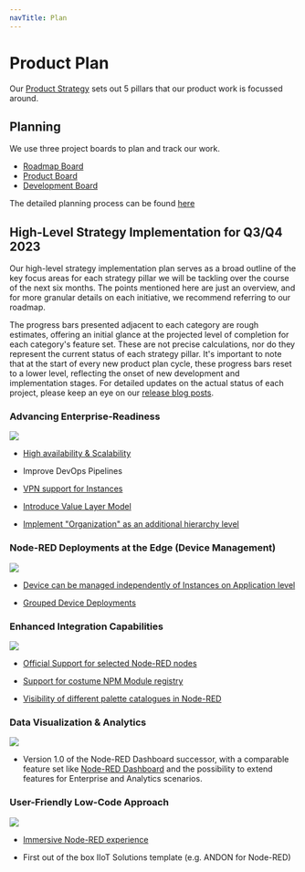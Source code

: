 ```yaml
---
navTitle: Plan
---
```

# Product Plan

Our [Product Strategy](./strategy.md) sets out 5 pillars that our product work is focussed around.

## Planning

We use three project boards to plan and track our work.

 - [Roadmap Board](https://github.com/orgs/flowforge/projects/5)
 - [Product Board](https://github.com/orgs/flowforge/projects/3/views/1)
 - [Development Board](https://github.com/orgs/flowforge/projects/1/views/1)

The detailed planning process can be found [here](../development/releases/planning.md)

## High-Level Strategy Implementation for Q3/Q4 2023

Our high-level strategy implementation plan serves as a broad outline of the key focus areas for each strategy pillar we will be tackling over the course of the next six months. The points mentioned here are just an overview, and for more granular details on each initiative, we recommend referring to our roadmap.

The progress bars presented adjacent to each category are rough estimates, offering an initial glance at the projected level of completion for each category's feature set. These are not precise calculations, nor do they represent the current status of each strategy pillar. It's important to note that at the start of every new product plan cycle, these progress bars reset to a lower level, reflecting the onset of new development and implementation stages. For detailed updates on the actual status of each project, please keep an eye on our [release blog posts](https://flowforge.com/blog/releases/).

### Advancing Enterprise-Readiness 
![](https://geps.dev/progress/30)

- [High availability & Scalability](https://github.com/flowforge/flowforge/issues/1678)

- Improve DevOps Pipelines

- [VPN support for Instances](https://github.com/flowforge/flowforge/issues/1570)

- [Introduce Value Layer Model](https://github.com/flowforge/flowforge/issues/2167)

- [Implement "Organization" as an additional hierarchy level](https://github.com/flowforge/flowforge/issues/2338)


### Node-RED Deployments at the Edge (Device Management)
![](https://geps.dev/progress/0)

- [Device can be managed independently of Instances on Application level](https://github.com/flowforge/flowforge/issues/2334)

- [Grouped Device Deployments](https://github.com/flowforge/flowforge/issues/1509)

### Enhanced Integration Capabilities
![](https://geps.dev/progress/0)

- [Official Support for selected Node-RED nodes](https://github.com/flowforge/flowforge/issues/1901)

- [Support for costume NPM Module registry](https://github.com/flowforge/flowforge/issues/217)

- [Visibility of different palette catalogues in Node-RED](https://github.com/node-red/node-red/issues/4057)


### Data Visualization & Analytics
![](https://geps.dev/progress/5)

- Version 1.0 of the Node-RED Dashboard successor, with a comparable feature set like [Node-RED Dashboard](https://github.com/node-red/node-red-dashboard) and the possibility to extend features for Enterprise and Analytics scenarios.

### User-Friendly Low-Code Approach
![](https://geps.dev/progress/0)

- [Immersive Node-RED experience](https://github.com/flowforge/flowforge/issues/2246)

- First out of the box IIoT Solutions template (e.g. ANDON for Node-RED)
